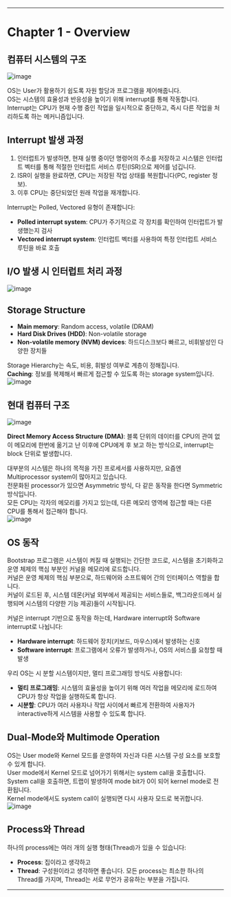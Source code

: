 

---

# Chapter 1 - Overview

## 컴퓨터 시스템의 구조
![image](https://github.com/purekm/Today-I-Learned/assets/90774046/4dd612a8-5841-45e5-bacd-1785d49c2067)

OS는 User가 활용하기 쉽도록 자원 할당과 프로그램을 제어해줍니다.  
OS는 시스템의 효율성과 반응성을 높이기 위해 interrupt를 통해 작동합니다.  
Interrupt는 CPU가 현재 수행 중인 작업을 일시적으로 중단하고, 즉시 다른 작업을 처리하도록 하는 메커니즘입니다.  

## Interrupt 발생 과정
1. 인터럽트가 발생하면, 현재 실행 중이던 명령어의 주소를 저장하고 시스템은 인터럽트 벡터를 통해 적절한 인터럽트 서비스 루틴(ISR)으로 제어를 넘깁니다.
2. ISR이 실행을 완료하면, CPU는 저장된 작업 상태를 복원합니다(PC, register 정보).
3. 이후 CPU는 중단되었던 원래 작업을 재개합니다.

Interrupt는 Polled, Vectored 유형이 존재합니다:
- **Polled interrupt system**: CPU가 주기적으로 각 장치를 확인하여 인터럽트가 발생했는지 검사
- **Vectored interrupt system**: 인터럽트 벡터를 사용하여 특정 인터럽트 서비스 루틴을 바로 호출

## I/O 발생 시 인터럽트 처리 과정
![image](https://github.com/purekm/Today-I-Learned/assets/90774046/d1a8f033-27f5-47e1-8964-2982238760d6)

## Storage Structure
- **Main memory**: Random access, volatile (DRAM)
- **Hard Disk Drives (HDD)**: Non-volatile storage
- **Non-volatile memory (NVM) devices**: 하드디스크보다 빠르고, 비휘발성인 다양한 장치들

Storage Hierarchy는 속도, 비용, 휘발성 여부로 계층이 정해집니다.  
**Caching**: 정보를 복제해서 빠르게 접근할 수 있도록 하는 storage system입니다.  
![image](https://github.com/purekm/Today-I-Learned/assets/90774046/aae2e88d-4515-4fd7-8643-bddf17231cc0)

## 현대 컴퓨터 구조
![image](https://github.com/purekm/Today-I-Learned/assets/90774046/74fb5cb6-1189-4761-bff5-22f6132bedde)

**Direct Memory Access Structure (DMA)**: 블록 단위의 데이터를 CPU의 관여 없이 메모리에 한번에 옮기고 난 이후에 CPU에게 후 보고 하는 방식으로, interrupt는 block 단위로 발생합니다.

대부분의 시스템은 하나의 목적을 가진 프로세서를 사용하지만, 요즘엔 Multiprocessor system이 많아지고 있습니다.  
전문화된 processor가 있으면 Asymmetric 방식, 다 같은 동작을 한다면 Symmetric 방식입니다.  
모든 CPU는 각자의 메모리를 가지고 있는데, 다른 메모리 영역에 접근할 때는 다른 CPU를 통해서 접근해야 합니다.  
![image](https://github.com/purekm/Today-I-Learned/assets/90774046/d470412f-887d-4040-9ccd-6ea1afe5be6a)

## OS 동작
Bootstrap 프로그램은 시스템이 켜질 때 실행되는 간단한 코드로, 시스템을 초기화하고 운영 체제의 핵심 부분인 커널을 메모리에 로드합니다.  
커널은 운영 체제의 핵심 부분으로, 하드웨어와 소프트웨어 간의 인터페이스 역할을 합니다.  
커널이 로드된 후, 시스템 데몬(커널 외부에서 제공되는 서비스들로, 백그라운드에서 실행되며 시스템의 다양한 기능 제공)들이 시작됩니다.  

커널은 interrupt 기반으로 동작을 하는데, Hardware interrupt와 Software interrupt로 나뉩니다:
- **Hardware interrupt**: 하드웨어 장치(키보드, 마우스)에서 발생하는 신호
- **Software interrupt**: 프로그램에서 오류가 발생하거나, OS의 서비스를 요청할 때 발생

우리 OS는 시 분할 시스템이지만, 멀티 프로그래밍 방식도 사용합니다:
- **멀티 프로그래밍**: 시스템의 효율성을 높이기 위해 여러 작업을 메모리에 로드하여 CPU가 항상 작업을 실행하도록 합니다.
- **시분할**: CPU가 여러 사용자나 작업 사이에서 빠르게 전환하여 사용자가 interactive하게 시스템을 사용할 수 있도록 합니다.

## Dual-Mode와 Multimode Operation
OS는 User mode와 Kernel 모드를 운영하여 자신과 다른 시스템 구성 요소를 보호할 수 있게 합니다.  
User mode에서 Kernel 모드로 넘어가기 위해서는 system call을 호출합니다.  
System call을 호출하면, 트랩이 발생하여 mode bit가 0이 되어 kernel mode로 전환됩니다.  
Kernel mode에서도 system call이 실행되면 다시 사용자 모드로 복귀합니다.  
![image](https://github.com/purekm/Today-I-Learned/assets/90774046/7435039b-0cf9-4dab-a289-2e4ba18bb8ae)

## Process와 Thread
하나의 process에는 여러 개의 실행 형태(Thread)가 있을 수 있습니다:
- **Process**: 집이라고 생각하고
- **Thread**: 구성원이라고 생각하면 좋습니다.
모든 process는 최소한 하나의 Thread를 가지며, Thread는 서로 무언가 공유하는 부분을 가집니다.

---
